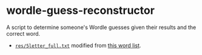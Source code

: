 # wordle-guess-reconstructor

A script to determine someone's Wordle guesses given their results and the correct word.

* [`res/5letter_full.txt`](res/5letter_full.txt) modified from [this word list][1].

[1]: https://github.com/jason-chao/wordle-solver/blob/main/english_words_full.txt